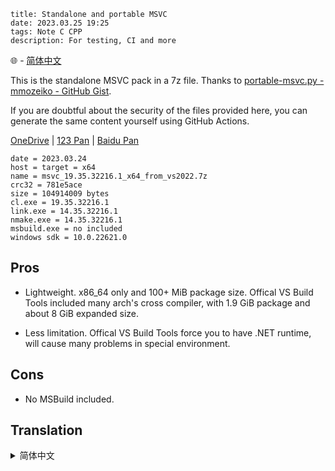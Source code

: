 ```
title: Standalone and portable MSVC
date: 2023.03.25 19:25
tags: Note C CPP
description: For testing, CI and more
```

🌐 - [简体中文](#translation-zh-cn)

This is the standalone MSVC pack in a 7z file. Thanks to [portable-msvc.py - mmozeiko - GitHub Gist](https://gist.github.com/mmozeiko/7f3162ec2988e81e56d5c4e22cde9977).

If you are doubtful about the security of the files provided here, you can generate the same content yourself using GitHub Actions.

[OneDrive](https://1drv.ms/f/s!AndLPYbx5v06kje4A6kjWsThDDBi?e=yH89ou) | [123 Pan](https://www.123pan.com/s/SfI0Vv-u1khd.html) | [Baidu Pan](https://pan.baidu.com/s/1PO0JyoSV8J4ix7QDnTu2qA?pwd=s9nc)

```
date = 2023.03.24
host = target = x64
name = msvc_19.35.32216.1_x64_from_vs2022.7z
crc32 = 781e5ace
size = 104914009 bytes
cl.exe = 19.35.32216.1
link.exe = 14.35.32216.1
nmake.exe = 14.35.32216.1
msbuild.exe = no included
windows sdk = 10.0.22621.0
```

## Pros

- Lightweight. x86_64 only and 100+ MiB package size. Offical VS Build Tools included many arch's cross compiler, with 1.9 GiB package and about 8 GiB expanded size.

- Less limitation. Offical VS Build Tools force you to have .NET runtime, will cause many problems in special environment.

## Cons

- No MSBuild included.

## Translation

<details>
<summary id="translation-zh-cn">简体中文</summary>

这是一个包含了独立版本 MSVC 的 7z 压缩包。感谢 [portable-msvc.py - mmozeiko - GitHub Gist](https://gist.github.com/mmozeiko/7f3162ec2988e81e56d5c4e22cde9977)。

如果你对这里提供的文件的安全性有疑问，可以使用 GitHub Actions 生成相同内容。

[OneDrive](https://1drv.ms/f/s!AndLPYbx5v06kje4A6kjWsThDDBi?e=yH89ou) | [123 云盘](https://www.123pan.com/s/SfI0Vv-u1khd.html) | [百度网盘](https://pan.baidu.com/s/1PO0JyoSV8J4ix7QDnTu2qA?pwd=s9nc)

```
date = 2023.03.24
host = target = x64
name = msvc_19.35.32216.1_x64_from_vs2022.7z
crc32 = 781e5ace
size = 104914009 bytes
cl.exe = 19.35.32216.1
link.exe = 14.35.32216.1
nmake.exe = 14.35.32216.1
msbuild.exe = no included
windows sdk = 10.0.22621.0
```

## 优势

- 轻量。仅包含 x86_64，压缩包体积仅有 100+ MiB，原版 VS Build Tools 包含了各种架构的交叉编译工具链，包体积需要 1.9 GiB，展开后约 8 GiB。

- 限制少。原版 VS Build Tools 要求系统中必须安装有符合条件的 .NET 运行时，在特殊环境下会遇到各种问题。

## 缺点

- 不包含 MSBuild。

</details>

